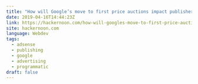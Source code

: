 ```yaml
---
title: "How will Google’s move to first price auctions impact publishers?"
date: 2019-04-16T14:44:23Z
link: https://hackernoon.com/how-will-googles-move-to-first-price-auctions-impact-publishers-e44f2d8d67cd?source=rss----3a8144eabfe3---4
site: hackernoon.com
language: Webdev
tags:
  - adsense
  - publishing
  - google
  - advertising
  - programmatic
draft: false
---
```


